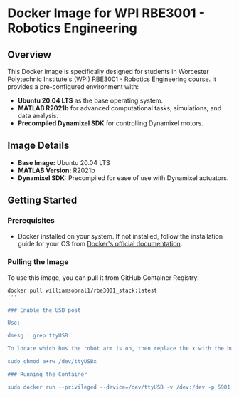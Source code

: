 # Docker Image for WPI RBE3001 - Robotics Engineering

## Overview

This Docker image is specifically designed for students in Worcester Polytechnic Institute's (WPI) RBE3001 - Robotics Engineering course. It provides a pre-configured environment with:

- **Ubuntu 20.04 LTS** as the base operating system.
- **MATLAB R2021b** for advanced computational tasks, simulations, and data analysis.
- **Precompiled Dynamixel SDK** for controlling Dynamixel motors.

## Image Details

- **Base Image:** Ubuntu 20.04 LTS
- **MATLAB Version:** R2021b
- **Dynamixel SDK:** Precompiled for ease of use with Dynamixel actuators.

## Getting Started

### Prerequisites

- Docker installed on your system. If not installed, follow the installation guide for your OS from [Docker's official documentation](https://docs.docker.com/get-docker/).

### Pulling the Image

To use this image, you can pull it from GitHub Container Registry:

```bash
docker pull williamsobral1/rbe3001_stack:latest
'''

### Enable the USB post

Use:

dmesg | grep ttyUSB

To locate which bus the robot arm is on, then replace the x with the bus and run:

sudo chmod a+rw /dev/ttyUSBx

### Running the Container

sudo docker run --privileged --device=/dev/ttyUSB -v /dev:/dev -p 5901:5901 -p 6080:6080 --shm-size=1024M ml:r2021b -vnc
